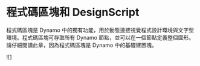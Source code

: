 # 程式碼區塊和 DesignScript

程式碼區塊是 Dynamo 中的獨有功能，用於動態連接視覺程式設計環境與文字型環境。程式碼區塊可存取所有 Dynamo 節點，並可以在一個節點定義整個圖形。請仔細閱讀此章，因為程式碼區塊是 Dynamo 中的基礎建置塊。

![]

